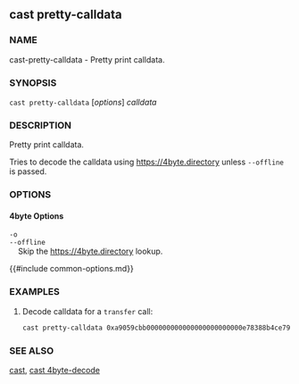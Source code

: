 ## cast pretty-calldata

### NAME

cast-pretty-calldata - Pretty print calldata.

### SYNOPSIS

``cast pretty-calldata`` [*options*] *calldata*

### DESCRIPTION

Pretty print calldata.

Tries to decode the calldata using <https://4byte.directory> unless `--offline` is passed.

### OPTIONS

#### 4byte Options

`-o`  
`--offline`  
&nbsp;&nbsp;&nbsp;&nbsp;Skip the <https://4byte.directory> lookup.

{{#include common-options.md}}

### EXAMPLES

1. Decode calldata for a `transfer` call:
    ```sh
    cast pretty-calldata 0xa9059cbb000000000000000000000000e78388b4ce79068e89bf8aa7f218ef6b9ab0e9d00000000000000000000000000000000000000000000000000174b37380cea000
    ```

### SEE ALSO

[cast](./cast.md), [cast 4byte-decode](./cast-4byte-decode.md)
